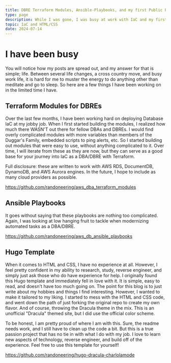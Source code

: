 ```yaml
---
title: DBRE Terraform Modules, Ansible-Playbooks, and my first Public Project
type: page
description: While I was gone, I was busy at work with IaC and my first public github project
topic: IaC and HTML/CSS
date: 2024-07-14
---
```


# I have been busy

You will notice how my posts are spread out, and my answer for that is simple; life. Between several life changes, a cross country move, and busy work life, it is hard for me to muster the energy to do anything other than meditate and go to sleep. So here are a few things I have been working on in the limited time I have.

## Terraform Modules for DBREs

Over the last few months, I have been working hard on deploying Database IaC at my jobby job. When I first started building the modules, I realized how much there WASN'T out there for fellow DBAs and DBREs. I would find overly complicated modules with more variables than members of the Duggar's Family, embedded scripts to ping alerts, etc. So I started building out modules that were easy to use, without anything complicated to it. Over time, I will iterate from these as they are now, but they can serve as a good base for your journey into IaC as a DBA/DBRE with Terraform.  

Full disclosure: these are written to work with AWS RDS, DocumentDB, DynamoDB, and AWS Aurora engines. In the future, I hope to include as many cloud providers as possible.

https://github.com/randoneering/aws_dba_terraform_modules


## Ansible Playbooks

It goes without saying that these playbooks are nothing too complicated. Again, I was looking at low hanging fruit to tackle when modernizing automated tasks as a DBA/DBRE. 

https://github.com/randoneering/aws_db_ansible_playbooks


## Hugo Template 

When it comes to HTML and CSS, I have no experience at all. However, I feel pretty confident in my ability to research, study, reverse engineer, and simply just ask those who do have experience for help. I originally found this Hugo template and immediately fell in love with it. It is simple, easy to read, and doesn't have too much going on. The point for this blog is to just write about my hobbies and things I find interesting. However, I wanted to make it tailored to my liking. I started to mess with the HTML and CSS code, and went down the path of just forking the original repo to create my own flavor. And of course, throwing the Dracula theme in the mix. This is an unofficial "Dracula" themed site, but I did use the official color scheme. 

To be honest, I am pretty proud of where I am with this. Sure, the readme needs work, and I still have to clean up the code a bit. But this is a true passion project that has no tie in with what I do with my job. I love to learn new aspects of technology, reverse engineer, and build off of the experience. Feel free to use this template for yourself! 

https://github.com/randoneering/hugo-dracula-charlolamode
